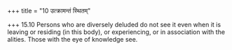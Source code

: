 +++
title = "10 उत्क्रामन्तं स्थितम्"

+++
15.10 Persons who are diversely deluded do not see it even when it is
leaving or residing (in this body), or experiencing, or in association
with the alities. Those with the eye of knowledge see.
